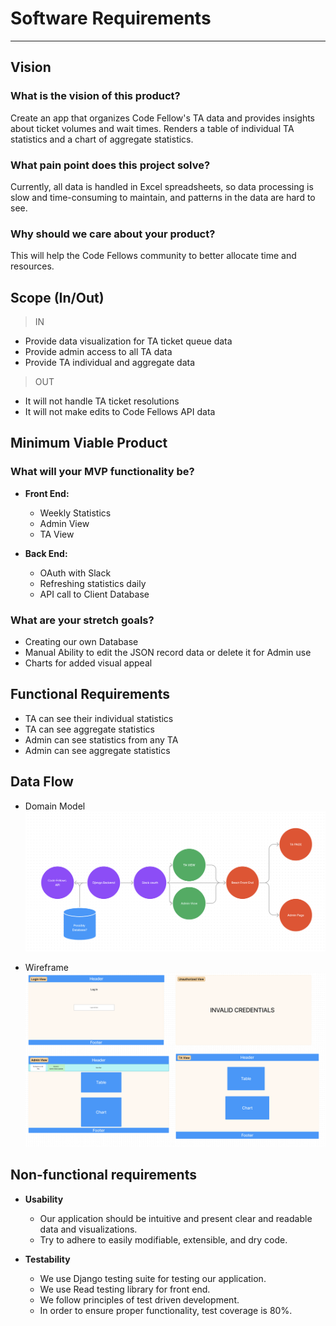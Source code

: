 # Software Requirements

---

## Vision

### What is the vision of this product?

Create an app that organizes Code Fellow's TA data and provides insights about ticket volumes and wait times. Renders a table of individual TA statistics and a chart of aggregate statistics. 

### What pain point does this project solve?

Currently, all data is handled in Excel spreadsheets, so data processing is slow and time-consuming to maintain, and patterns in the data are hard to see.

### Why should we care about your product?

This will help the Code Fellows community to better allocate time and resources.

## Scope (In/Out)

>IN

* Provide data visualization for TA ticket queue data
* Provide admin access to all TA data
* Provide TA individual and aggregate data

>OUT

* It will not handle TA ticket resolutions
* It will not make edits to Code Fellows API data

## Minimum Viable Product

### What will your MVP functionality be?

* **Front End:**
  * Weekly Statistics 
  * Admin View
  * TA View 

* **Back End:**
  * OAuth with Slack
  * Refreshing statistics daily 
  * API call to Client Database 

### What are your stretch goals?

* Creating our own Database
* Manual Ability to edit the JSON record data or delete it for Admin use 
* Charts for added visual appeal 

## Functional Requirements

* TA can see their individual statistics
* TA can see aggregate statistics
* Admin can see statistics from any TA
* Admin can see aggregate statistics

## Data Flow
* Domain Model
![domain model](domain_model.png)

* Wireframe 
![wireframe](Wireframe.png)

## Non-functional requirements

* **Usability** 
  * Our application should be intuitive and present clear and readable data and visualizations.
  * Try to adhere to easily modifiable, extensible, and dry code.

* **Testability** 
  * We use Django testing suite for testing our application.
  * We use Read testing library for front end.
  * We follow principles of test driven development.
  * In order to ensure proper functionality, test coverage is 80%.